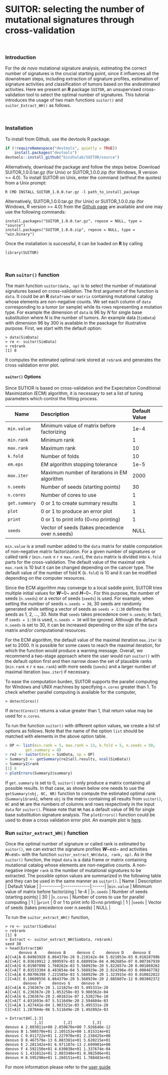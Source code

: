 # SUITOR: selecting the number of mutational signatures through cross-validation
<br/>

### Introduction
For the  _de novo_ mutational signature analysis, estimating the correct number of signatures is the crucial starting point, since it influences all the downstream steps, including extraction of signature profiles, estimation of signature activities and classification of tumors based on the andestimated activities. Here we present an **R** package `SUITOR`, an unsupervised cross-validation tool to select the optimal number of signatures. This tutorial introduces the usage of two main functions `suitor()` and `suitor_Extract_WH()` as follows.

<br/>

### Installation
To install from Github, use the devtools R package:
```r
if (!requireNamespace("devtools", quietly = TRUE))  
	install.packages("devtools")
devtools::install_github("binzhulab/SUITOR/source")
```
Alternatively, download the package and follow the steps below. Download SUITOR_1.0.0.tar.gz (for Unix) or SUITOR_1.0.0.zip (for Windows, R version >= 4.0). To install SUITOR on Unix, enter the command (without the quotes) from a Unix prompt:
```
R CMD INSTALL SUITOR_1.0.0.tar.gz -l path_to_install_package
```
Alternatively, SUITOR_1.0.0.tar.gz (for Unix) or SUITOR_1.0.0.zip (for Windows, R version >= 4.0) from the [Github page](https://github.com/binzhulab/SUITOR) are available and one may use the following commands:
```
install.packages("SUITOR_1.0.0.tar.gz", repose = NULL, type = "source")
install.packages("SUITOR_1.0.0.zip", repose = NULL, type = "win.binary")
```
Once the installation is successful, it can be loaded on **R** by calling 
```
library(SUITOR)
```
<br/>

### Run `suitor()` function
The main function `suitor(data, op)` is to select the number of mutational signatures based on cross-validation. The first argument of the function is `data`. It could be an **R**  `dataframe` or `matrix` containing mutational catalog whose elements are non-negative counts. We set each column of `data` corresponding to a tumor (or sample) while its rows representing a mutation type. For example the dimension of `data` is 96 by _N_ for single base substitution where _N_ is the number of tumors. An example data (`SimData`) with dimension 96 by 300 is available in the paackage for illustrative purpose. 
First, we start with the default option:
```
> data(SimData)
> re <- suitor(SimData)
> re$rank
[1] 8
```
It computes the estimated optimal rank stored at `re$rank` and generates the cross validation error plot. 

#### `suitor()` Options 
Since SUTIOR is based on cross-validation and the Expectation Conditional Maximization (ECM) algorithm, it is necessary to set a list of tuning parameters which control the fitting process.

| Name   |      Description      |  Default Value |
|----------|:-------------|:------|
|`min.value` | Minimum value of matrix before factorizing | 1e-4 |
|`min.rank` | Minimum rank | 1 |
|`max.rank` | Maximum rank | 10 |
|`k.fold` | Number of folds | 10 |
|`em.eps`| EM algorithm stopping tolerance | 1e-5 |
|`max.iter` | Maximum number of iterations in EM algorithm | 2000 |
|`n.seeds` | Number of seeds (starting points) | 30 |
|`n.cores` | Number of cores to use | 1 |
|`get.summary` | 0 or 1 to create summary results | 1 |
|`plot` | 0 or 1 to produce an error plot | 1 |
|`print` | 0 or 1 to print info (0=no printing) | 1 |
|`seeds` | Vector of seeds (takes precedence over n.seeds) | NULL |

`min.value` is a small number added to the `data` matrix for stable computation of non-negative matrix factorization. For a given number of signatures or called rank _r_  (`min.rank` &le; _r_ &le; `max.rank`), the `data` matrix is divided into `k.fold` parts for the cross-validation. The default value of the maximal rank `max.rank` is 10 but it can be changed depending on the cancer type. The default value of the number of fold K (`k.fold`) is 10 and it can be modified depending on the computer resources.

Since the ECM algorithm may converge to a local saddle point, SUITOR tries multiple initial values for _**W**_~0~ and _**H**_~0~. For this purpose, the number of seeds (`n.seeds`) or a vector of seeds (`seeds`) is used. For example, when setting the number of seeds `n.seeds = 30`, 30 seeds are randomly generated while setting a vector of seeds as `seeds = 1:30` defines the seeds as 1, 2, ..., 30. Note that `seeds` takes precedence over `n.seeds`; in fact, if `seeds = 1:30` is used, `n.seeds = 30` will be ignored. Although the default `n.seeds` is set to 30, it can be increased depending on the size of the `data` matrix and/or computational resources.

For the ECM algorithm, the default value of the maximal iteration `max.iter` is set to 2000. It is possible for some cases to reach the maximal iteration, for which the function would produce a warning message. Overall, we recommend a two-stage approach where the user would  run `suitor()` with the default option first and then narrow down the set of plausible ranks (`min.rank` &le; _r_ &le; `max.rank`) with more seeds (`seeds`) and a larger number of maximal iteration (`max.iter`) if necessary.

To ease the computation burden, SUITOR supports the parallel computing for Windows and UNIX machines by specifying `n.cores` greater than 1. To check whether parallel computing is available for the computer,
```
> detectCores()
```
If `detectCores()` returns a value greater than 1, that return value may be used for `n.cores`.


To run the function `suitor()` with different option values, we create a list of options as follows. Note that the name of the option `list` should be matched with elements in the above option table.
```r
> OP <- list(min.rank = 5, max.rank = 13, k.fold = 5, n.seeds = 50, 
	     get.summary = 0)
> re2 <- suitor(data = SimData, op = OP)
> Summary2 <- getSummary(re2$all.results, ncol(SimData))
> Summary2$rank
[1] 8
> plotErrors(Summary2$summary)
```
If `get.summary` is set to 0, `suitor()` only produce a matrix containing all possible results. In that case, as shown below one needs to use the `getSummary(obj, NC, NR)` function to compute the estimated optimal rank (`Summary1$rank`), where `obj` is the matrix containing all results from `suitor()`, `NC` and `NR` are the numbers of columns and rows respectively in the input `data` for `suitor()`. Please note that `NR` has a default value of 96 for single base substitution signature analysis. The `plotErrors()` function could be used to draw a cross validation error plot. An example plot is [here](https://github.com/binzhulab/SUITOR/blob/master/plotErrors.pdf).

### Run `suitor_extract_WH()` function
Once the optimal number of signature or called rank is estimated by `suitor()`, we can extract the signature profiles  _**W**_~est~ and activities _**H**_~est~ with the function `suitor_extract_WH(data, rank, op)`. As in the `suitor()` function, the input `data` is a data frame or matrix containing mutational catalog whose elements are non-negative counts. A non-negative integer `rank` is the number of mutational signatures to be extracted. The possible option values are summarized in the following table and they can be used in the same manner as `suitor()`.
| Name   |      Description      |  Default Value |
|----------|:-------------|:------|
|`min.value` | Minimum value of matrix before factorizing | 1e-4 |
|`n.seeds` | Number of seeds (starting points) | 30 |
|`n.cores` | Number of cores to use for parallel computing | 1 |
|`print` | 0 or 1 to print info (0=no printing) | 1 |
|`seeds` | Vector of seeds (takes precedence over n.seeds) | NULL |

To run the `suitor_extract_WH()` function, 
```
> re <- suitor(SimData)
> re$rank
[1] 8
> Extract <- suitor_extract_WH(SimData, re$rank)
seed 30
> head(Extract$W)
	  denovo A     denovo B     denovo C     denovo D    denovo E
A[C>A]A 0.04983920 6.864379e-20 9.210142e-04 5.021053e-03 0.010287996
A[C>A]C 0.03619912 2.909597e-03 6.688993e-04 4.062685e-07 0.007367939
A[C>A]G 0.01907898 1.760262e-03 5.568929e-20 5.822657e-20 0.001869262
A[C>A]T 0.03533304 8.483854e-04 5.568929e-20 2.024296e-03 0.008467782
C[C>A]A 0.08706398 7.221585e-03 5.568929e-20 1.323915e-03 0.010022022
C[C>A]C 0.10698556 6.864379e-20 5.568929e-20 2.885607e-12 0.003802372
	    denovo F     denovo G     denovo H
A[C>A]A 6.236367e-20 1.121825e-03 5.495331e-20
A[C>A]C 6.236367e-20 1.053258e-03 9.980362e-04
A[C>A]G 6.236367e-20 2.401631e-07 1.528276e-10
A[C>A]T 4.031693e-07 5.511649e-20 2.594604e-03
C[C>A]A 1.427441e-04 1.903321e-03 5.495331e-20
C[C>A]C 1.287044e-06 5.511649e-20 1.492892e-03

> Extract$H[,1:3]
	         [,1]         [,2]         [,3]
denovo A 2.803011e+00 2.050670e+00 7.926640e-12
denovo B 1.508570e+01 2.105153e+00 1.815314e+01
denovo C 9.011722e+01 1.227970e+01 2.238425e+00
denovo D 8.467579e-13 6.883381e+01 5.620215e+01
denovo E 2.281342e+01 6.971187e-13 2.699901e+00
denovo F 4.592150e+01 4.630038e+01 1.337674e-04
denovo G 1.431012e+01 2.083340e+01 8.982586e+01
denovo H 8.595290e+01 1.260151e+01 1.788483e+01
```

For more information please refer to the [user guide](https://github.com/binzhulab/SUITOR/blob/master/User_Guide_SUITOR.pdf)
